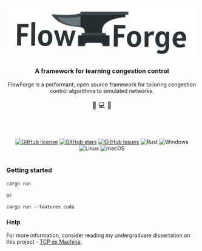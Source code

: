 
<h3 align="center">
  <img alt="Hosta" src="img/logo.png" width=500px />
</h3>

<h3 align="center">
  A framework for learning congestion control
</h3>

<div align="center" margin="50px">
  FlowForge is a performant, open source framework for tailoring congestion control algorithms to simulated networks.
</div>

<p align="center" style="font-size:125%">
 🧠 💻 🛜
</p>

<h1></h1><br/>

<p align="center">
  <a href="https://github.com/mileswatson/FlowForge/blob/master/LICENSE"><img alt="GitHub license" src="https://img.shields.io/github/license/mileswatson/FlowForge?color=blue"></a>
  <a href="https://github.com/mileswatson/FlowForge/stargazers"><img alt="GitHub stars" src="https://img.shields.io/github/stars/mileswatson/FlowForge?color=gold"></a>
  <a href="https://github.com/mileswatson/FlowForge/issues"><img alt="GitHub issues" src="https://img.shields.io/github/issues/mileswatson/FlowForge"></a>
  <img alt="Rust" src="https://img.shields.io/static/v1?label=&message=Rust&color=b6400e&logo=Rust&logoColor=white">
  <img alt="Windows" src="https://img.shields.io/static/v1?label=&message=Windows&color=0078D6&logo=Windows">
  <img alt="Linux" src="https://img.shields.io/static/v1?label=&message=Linux&color=FCC624&logo=Linux&logoColor=black">
<img alt="macOS" src="https://img.shields.io/badge/macOS-000000?logo=apple&logoColor=F0F0F0)">
</p>


<h1></h1>

### Getting started

```
cargo run
```

or 

```
cargo run --features cuda
```
### Help

For more information, consider reading my undergraduate dissertation on this project - [TCP ex Machina](https://docs.google.com/viewer?url=https://raw.githubusercontent.com/mileswatson/tcp-ex-machina/main/TCP%20ex%20Machina.pdf).
